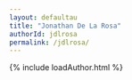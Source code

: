 ```yaml
---
layout: defaultau
title: "Jonathan De La Rosa"
authorId: jdlrosa
permalink: /jdlrosa/
---
```

{% include loadAuthor.html %}
<script>
    $(document).ready(function(){
        showAuthorBio('{{ page.authorId }}');
   });
</script>